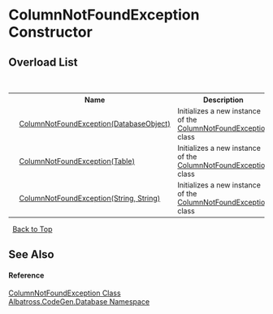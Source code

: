 # ColumnNotFoundException Constructor 
 


## Overload List
&nbsp;<table><tr><th></th><th>Name</th><th>Description</th></tr><tr><td>![Public method](media/pubmethod.gif "Public method")</td><td><a href="9DEE8EFA">ColumnNotFoundException(DatabaseObject)</a></td><td>
Initializes a new instance of the <a href="E7D5382F">ColumnNotFoundException</a> class</td></tr><tr><td>![Public method](media/pubmethod.gif "Public method")</td><td><a href="951FB9A2">ColumnNotFoundException(Table)</a></td><td>
Initializes a new instance of the <a href="E7D5382F">ColumnNotFoundException</a> class</td></tr><tr><td>![Public method](media/pubmethod.gif "Public method")</td><td><a href="9BAB9A2">ColumnNotFoundException(String, String)</a></td><td>
Initializes a new instance of the <a href="E7D5382F">ColumnNotFoundException</a> class</td></tr></table>&nbsp;
<a href="#columnnotfoundexception-constructor">Back to Top</a>

## See Also


#### Reference
<a href="E7D5382F">ColumnNotFoundException Class</a><br /><a href="E11F5D98">Albatross.CodeGen.Database Namespace</a><br />